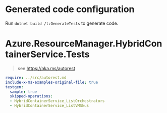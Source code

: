 # Generated code configuration

Run `dotnet build /t:GenerateTests` to generate code.

# Azure.ResourceManager.HybridContainerService.Tests

> see https://aka.ms/autorest
``` yaml
require: ../src/autorest.md
include-x-ms-examples-original-file: true
testgen:
  sample: true
  skipped-operations:
  - HybridContainerService_ListOrchestrators
  - HybridContainerService_ListVMSkus
```
